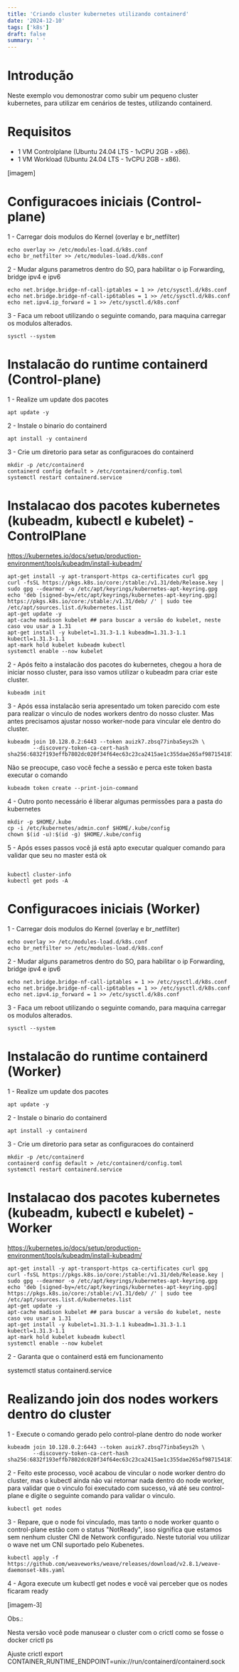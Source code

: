 ```yaml
---
title: 'Criando cluster kubernetes utilizando containerd'
date: '2024-12-10'
tags: ['k8s']
draft: false
summary: ' '
---
```


# Introdução

Neste exemplo vou demonostrar como subir um pequeno cluster kubernetes, para utilizar em cenários de testes, utilizando containerd.

# Requisitos

- 1 VM Controlplane (Ubuntu 24.04 LTS - 1vCPU 2GB - x86).
- 1 VM Workload (Ubuntu 24.04 LTS - 1vCPU 2GB - x86).

[imagem]

# Configuracoes iniciais (Control-plane)

1 - Carregar dois modulos do Kernel (overlay e br_netfilter)

```bash:.bashrc
echo overlay >> /etc/modules-load.d/k8s.conf
echo br_netfilter >> /etc/modules-load.d/k8s.conf

```

2 - Mudar alguns parametros dentro do SO, para habilitar o ip Forwarding, bridge ipv4 e ipv6

```bash:.bashrc
echo net.bridge.bridge-nf-call-iptables = 1 >> /etc/sysctl.d/k8s.conf
echo net.bridge.bridge-nf-call-ip6tables = 1 >> /etc/sysctl.d/k8s.conf
echo net.ipv4.ip_forward = 1 >> /etc/sysctl.d/k8s.conf
```

3 - Faca um reboot utilizando o seguinte comando, para maquina carregar os modulos alterados.

```bash:.bashrc
sysctl --system
```

# Instalacão do runtime containerd (Control-plane)

1 - Realize um update dos pacotes

```bash:.bashrc
apt update -y
```

2 - Instale o binario do containerd

```bash:.bashrc
apt install -y containerd
```

3 - Crie um diretorio para setar as configuracoes do containerd

```bash:.bashrc
mkdir -p /etc/containerd
containerd config default > /etc/containerd/config.toml
systemctl restart containerd.service
```

# Instalacao dos pacotes kubernetes (kubeadm, kubectl e kubelet) - ControlPlane

https://kubernetes.io/docs/setup/production-environment/tools/kubeadm/install-kubeadm/

```bash:.bashrc
apt-get install -y apt-transport-https ca-certificates curl gpg
curl -fsSL https://pkgs.k8s.io/core:/stable:/v1.31/deb/Release.key | sudo gpg --dearmor -o /etc/apt/keyrings/kubernetes-apt-keyring.gpg
echo 'deb [signed-by=/etc/apt/keyrings/kubernetes-apt-keyring.gpg] https://pkgs.k8s.io/core:/stable:/v1.31/deb/ /' | sudo tee /etc/apt/sources.list.d/kubernetes.list
apt-get update -y
apt-cache madison kubelet ## para buscar a versão do kubelet, neste caso vou usar a 1.31
apt-get install -y kubelet=1.31.3-1.1 kubeadm=1.31.3-1.1 kubectl=1.31.3-1.1
apt-mark hold kubelet kubeadm kubectl
systemctl enable --now kubelet
```

2 - Após feito a instalacão dos pacotes do kubernetes, chegou a hora de iniciar nosso cluster, para isso vamos utilizar o kubeadm para criar este cluster.

```bash:.bashrc
kubeadm init
```

3 - Após essa instalacão seria apresentado um token parecido com este para realizar o vinculo de nodes workers dentro do nosso cluster. Mas antes precisamos ajustar nosso worker-node para vincular ele dentro do cluster.

```bash:.bashrc
kubeadm join 10.128.0.2:6443 --token auizk7.zbsq77inba5eys2h \
        --discovery-token-ca-cert-hash sha256:6832f193effb7802dc020f34f64ec63c23ca2415ae1c355dae265af987154187
```

Não se preocupe, caso você feche a sessão e perca este token basta executar o comando

```bash:.bashrc
kubeadm token create --print-join-command
```

4 - Outro ponto necessário é liberar algumas permissões para a pasta do kubernetes

```bash:.bashrc
mkdir -p $HOME/.kube
cp -i /etc/kubernetes/admin.conf $HOME/.kube/config
chown $(id -u):$(id -g) $HOME/.kube/config
```

5 - Após esses passos você já está apto executar qualquer comando para validar que seu no master está ok

```bash:.bashrc

kubectl cluster-info
kubectl get pods -A
```

# Configuracoes iniciais (Worker)

1 - Carregar dois modulos do Kernel (overlay e br_netfilter)

```bash:.bashrc
echo overlay >> /etc/modules-load.d/k8s.conf
echo br_netfilter >> /etc/modules-load.d/k8s.conf

```

2 - Mudar alguns parametros dentro do SO, para habilitar o ip Forwarding, bridge ipv4 e ipv6

```bash:.bashrc
echo net.bridge.bridge-nf-call-iptables = 1 >> /etc/sysctl.d/k8s.conf
echo net.bridge.bridge-nf-call-ip6tables = 1 >> /etc/sysctl.d/k8s.conf
echo net.ipv4.ip_forward = 1 >> /etc/sysctl.d/k8s.conf
```

3 - Faca um reboot utilizando o seguinte comando, para maquina carregar os modulos alterados.

```bash:.bashrc
sysctl --system
```

# Instalacão do runtime containerd (Worker)

1 - Realize um update dos pacotes

```bash:.bashrc
apt update -y
```

2 - Instale o binario do containerd

```bash:.bashrc
apt install -y containerd
```

3 - Crie um diretorio para setar as configuracoes do containerd

```bash:.bashrc
mkdir -p /etc/containerd
containerd config default > /etc/containerd/config.toml
systemctl restart containerd.service
```

# Instalacao dos pacotes kubernetes (kubeadm, kubectl e kubelet) - Worker

https://kubernetes.io/docs/setup/production-environment/tools/kubeadm/install-kubeadm/

```bash:.bashrc
apt-get install -y apt-transport-https ca-certificates curl gpg
curl -fsSL https://pkgs.k8s.io/core:/stable:/v1.31/deb/Release.key | sudo gpg --dearmor -o /etc/apt/keyrings/kubernetes-apt-keyring.gpg
echo 'deb [signed-by=/etc/apt/keyrings/kubernetes-apt-keyring.gpg] https://pkgs.k8s.io/core:/stable:/v1.31/deb/ /' | sudo tee /etc/apt/sources.list.d/kubernetes.list
apt-get update -y
apt-cache madison kubelet ## para buscar a versão do kubelet, neste caso vou usar a 1.31
apt-get install -y kubelet=1.31.3-1.1 kubeadm=1.31.3-1.1 kubectl=1.31.3-1.1
apt-mark hold kubelet kubeadm kubectl
systemctl enable --now kubelet
```

2 - Garanta que o containerd está em funcionamento

systemctl status containerd.service

# Realizando join dos nodes workers dentro do cluster

1 - Execute o comando gerado pelo control-plane dentro do node worker

```
kubeadm join 10.128.0.2:6443 --token auizk7.zbsq77inba5eys2h \
        --discovery-token-ca-cert-hash sha256:6832f193effb7802dc020f34f64ec63c23ca2415ae1c355dae265af987154187

```

2 - Feito este processo, você acabou de vincular o node worker dentro do cluster, mas o kubectl ainda não vai retornar nada dentro do node worker, para validar que o vinculo foi executado com sucesso, vá até seu control-plane e digite o seguinte comando para validar o vinculo.

```
kubectl get nodes
```

3 - Repare, que o node foi vinculado, mas tanto o node worker quanto o control-plane estão com o status "NotReady", isso significa que estamos sem nenhum cluster CNI de Network configurado. Neste tutorial vou utilizar o wave net um CNI suportado pelo Kubenetes.

```
kubectl apply -f https://github.com/weaveworks/weave/releases/download/v2.8.1/weave-daemonset-k8s.yaml

```

4 - Agora execute um kubectl get nodes e você vai perceber que os nodes ficaram ready

[imagem-3]

Obs.:

Nesta versão você pode manusear o cluster com o crictl como se fosse o docker
crictl ps

Ajuste crictl
export CONTAINER_RUNTIME_ENDPOINT=unix://run/containerd/containerd.sock

